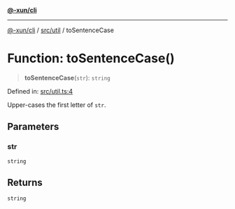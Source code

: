 [**@-xun/cli**](../../../README.md)

***

[@-xun/cli](../../../README.md) / [src/util](../README.md) / toSentenceCase

# Function: toSentenceCase()

> **toSentenceCase**(`str`): `string`

Defined in: [src/util.ts:4](https://github.com/Xunnamius/cli-utils/blob/c7a284e51ef5349c2f43c26fe07feb15a870a5a3/src/util.ts#L4)

Upper-cases the first letter of `str`.

## Parameters

### str

`string`

## Returns

`string`
